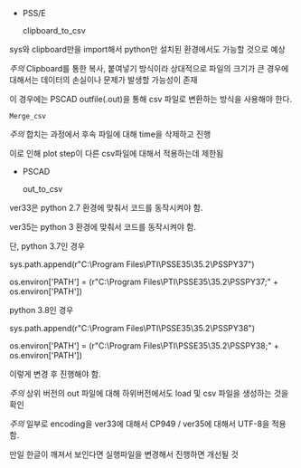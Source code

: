 - PSS/E

    clipboard_to_csv

sys와 clipboard만을 import해서 python만 설치된 환경에서도 가능할 것으로 예상

*주의* Clipboard를 통한 복사, 붙여넣기 방식이라 상대적으로 파일의 크기가 큰 경우에 대해서는 데이터의 손실이나 문제가 발생할 가능성이 존재

이 경우에는 PSCAD outfile(.out)을 통해 csv 파일로 변환하는 방식을 사용해야 한다.

    Merge_csv

*주의* 합치는 과정에서 후속 파일에 대해 time을 삭제하고 진행

이로 인해 plot step이 다른 csv파일에 대해서 적용하는데 제한됨

- PSCAD

    out_to_csv

ver33은 python 2.7 환경에 맞춰서 코드를 동작시켜야 함.

ver35는 python 3 환경에 맞춰서 코드를 동작시켜야 함.

단, python 3.7인 경우

sys.path.append(r"C:\Program Files\PTI\PSSE35\35.2\PSSPY37")

os.environ['PATH'] = (r"C:\Program Files\PTI\PSSE35\35.2\PSSPY37;" + os.environ['PATH'])

python 3.8인 경우

sys.path.append(r"C:\Program Files\PTI\PSSE35\35.2\PSSPY38")

os.environ['PATH'] = (r"C:\Program Files\PTI\PSSE35\35.2\PSSPY38;" + os.environ['PATH'])

이렇게 변경 후 진행해야 함.

*주의* 상위 버전의 out  파일에 대해 하위버전에서도 load 및 csv 파일을 생성하는 것을 확인

*주의* 일부로 encoding을 ver33에 대해서 CP949 / ver35에 대해서 UTF-8을 적용함. 

만일 한글이 깨져서 보인다면 실행파일을 변경해서 진행하면 개선될 것
